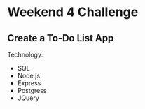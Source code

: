 Weekend 4 Challenge
==================

Create a To-Do List App
------------------------

Technology:
* SQL
* Node.js
* Express
* Postgress
* JQuery
